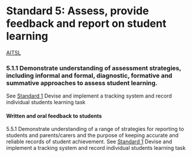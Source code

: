 # Standard 5: Assess, provide feedback and report on student learning
[AITSL](https://www.aitsl.edu.au/standards#assess-provide-feedback-and-report-on-student-learning)

### 5.1.1 Demonstrate understanding of assessment strategies, including informal and formal, diagnostic, formative and summative approaches to assess student learning.
See [Standard 1](Standard1.md) Devise and implement a tracking system and record individual students learning task

#### Written and oral feedback to students

5.5.1 Demonstrate understanding of a range of strategies for reporting to students and parents/carers and the purpose of keeping accurate and reliable records of student achievement.
See [Standard 1](Standard1.md) Devise and implement a tracking system and record individual students learning task